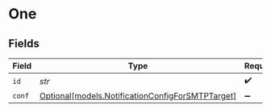 # One


## Fields

| Field                                                                                            | Type                                                                                             | Required                                                                                         | Description                                                                                      |
| ------------------------------------------------------------------------------------------------ | ------------------------------------------------------------------------------------------------ | ------------------------------------------------------------------------------------------------ | ------------------------------------------------------------------------------------------------ |
| `id`                                                                                             | *str*                                                                                            | :heavy_check_mark:                                                                               | N/A                                                                                              |
| `conf`                                                                                           | [Optional[models.NotificationConfigForSMTPTarget]](../models/notificationconfigforsmtptarget.md) | :heavy_minus_sign:                                                                               | N/A                                                                                              |